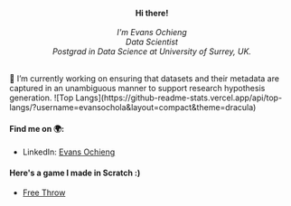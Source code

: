 <!--
**Joelevans/Joelevans** is a ✨ _special_ ✨ repository because its `README.md` (this file) appears on your GitHub profile.


- 🔭 I’m currently working on ...
- 🌱 I’m currently learning ..
- 👯 I’m looking to collaborate on ...
- 🤔 I’m looking for help with ...
- 💬 Ask me about ...
- 📫 How to reach me: ...
- 😄 Pronouns: ...
- ⚡ Fun fact: ...
-->

<!--
### Github Stats
![Evans' Github Stats](https://github-readme-stats.vercel.app/api?username=Joelevans&show_icons=true&theme=cobalt)
-->

<p align="center">
    <b>Hi there!</b><br><br>
    <i>
        I'm Evans Ochieng<br>
        Data Scientist<br>
        Postgrad in Data Science at University of Surrey, UK.<br>
    </i>
</p>
<br>
🔭 I’m currently working on ensuring that datasets and their metadata are captured in an unambiguous manner to support research hypothesis generation.
![Top Langs](https://github-readme-stats.vercel.app/api/top-langs/?username=evansochola&layout=compact&theme=dracula)

#### Find me on :earth_africa::
- LinkedIn: [Evans Ochieng](https://www.linkedin.com/in/ocholaevans/)

#### Here's a game I made in Scratch :)
- [Free Throw](https://scratch.mit.edu/projects/488217340)

